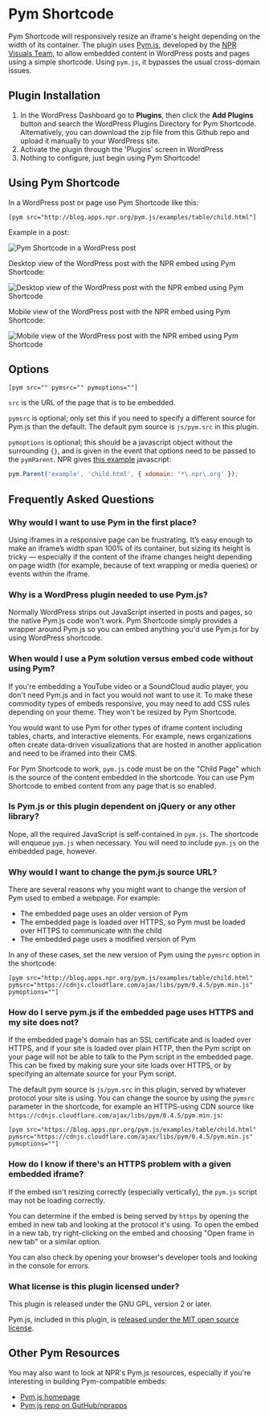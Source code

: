 # Pym Shortcode

Pym Shortcode will responsively resize an iframe's height depending on the width of its container. The plugin uses [Pym.js](http://blog.apps.npr.org/pym.js/), developed by the [NPR Visuals Team](http://blog.apps.npr.org/), to allow embedded content in WordPress posts and pages using a simple shortcode. Using `pym.js`, it bypasses the usual cross-domain issues.

## Plugin Installation

1. In the WordPress Dashboard go to **Plugins**, then click the **Add Plugins** button and search the WordPress Plugins Directory for Pym Shortcode. Alternatively, you can download the zip file from this Github repo and upload it manually to your WordPress site.
2. Activate the plugin through the 'Plugins' screen in WordPress
3. Nothing to configure, just begin using Pym Shortcode!

## Using Pym Shortcode

In a WordPress post or page use Pym Shortcode like this:

`[pym src="http://blog.apps.npr.org/pym.js/examples/table/child.html"]`

Example in a post:

![Pym Shortcode in a WordPress post](img/pym-shortcode-in-post.png)

Desktop view of the WordPress post with the NPR embed using Pym Shortcode:

![Desktop view of the WordPress post with the NPR embed using Pym Shortcode](img/pym-example-desktop.png)

Mobile view of the WordPress post with the NPR embed using Pym Shortcode:

![Mobile view of the WordPress post with the NPR embed using Pym Shortcode](img/pym-example-phone.png)

## Options

```
[pym src="" pymsrc="" pymoptions=""]
```

`src` is the URL of the page that is to be embedded.

`pymsrc` is optional; only set this if you need to specify a different source for Pym.js than the default. The default pym source is `js/pym.src` in this plugin.

`pymoptions` is optional; this should be a javascript object without the surrounding `{}`, and is given in the event that options need to be passed to the `pymParent`. NPR gives [this example](http://blog.apps.npr.org/pym.js/#examples) javascript:

```js
pym.Parent('example', 'child.html', { xdomain: '*\.npr\.org' });
```

## Frequently Asked Questions

### Why would I want to use Pym in the first place?

Using iframes in a responsive page can be frustrating. It’s easy enough to make an iframe’s width span 100% of its container, but sizing its height is tricky — especially if the content of the iframe changes height depending on page width (for example, because of text wrapping or media queries) or events within the iframe.

### Why is a WordPress plugin needed to use Pym.js?

Normally WordPress strips out JavaScript inserted in posts and pages, so the native Pym.js code won't work. Pym Shortcode simply provides a wrapper around Pym.js so you can embed anything you'd use Pym.js for by using WordPress shortcode. 

### When would I use a Pym solution versus embed code without using Pym?

If you're embedding a YouTube video or a SoundCloud audio player, you don't need Pym.js and in fact you would not want to use it. To make these commodity types of embeds responsive, you may need to add CSS rules depending on your theme. They won't be resized by Pym Shortcode.

You would want to use Pym for other types of iframe content including tables, charts, and interactive elements. For example, news organizations often create data-driven visualizations that are hosted in another application and need to be iframed into their CMS. 

For Pym Shortcode to work, `pym.js` code must be on the "Child Page" which is the source of the content embedded in the shortcode. You can use Pym Shortcode to embed content from any page that is so enabled.

### Is Pym.js or this plugin dependent on jQuery or any other library?

Nope, all the required JavaScript is self-contained in `pym.js`. The shortcode will enqueue `pym.js` when necessary. You will need to include `pym.js` on the embedded page, however.

### Why would I want to change the pym.js source URL?

There are several reasons why you might want to change the version of Pym used to embed a webpage. For example:

- The embedded page uses an older version of Pym
- The embedded page is loaded over HTTPS, so Pym must be loaded over HTTPS to communicate with the child
- The embedded page uses a modified version of Pym

In any of these cases, set the new version of Pym using the `pymsrc` option in the shortcode:

```
[pym src="http://blog.apps.npr.org/pym.js/examples/table/child.html" pymsrc="https://cdnjs.cloudflare.com/ajax/libs/pym/0.4.5/pym.min.js" pymoptions=""]
```

### How do I serve pym.js if the embedded page uses HTTPS and my site does not?

If the embedded page's domain has an SSL certificate and is loaded over HTTPS, and if your site is loaded over plain HTTP, then the Pym script on your page will not be able to talk to the Pym script in the embedded page. This can be fixed by making sure your site loads over HTTPS, or by specifying an alternate source for your Pym script.

The default pym source is `js/pym.src` in this plugin, served by whatever protocol your site is using. You can change the source by using the `pymsrc` parameter in the shortcode, for example an HTTPS-using CDN source like `https://cdnjs.cloudflare.com/ajax/libs/pym/0.4.5/pym.min.js`:

```
[pym src="https://blog.apps.npr.org/pym.js/examples/table/child.html" pymsrc="https://cdnjs.cloudflare.com/ajax/libs/pym/0.4.5/pym.min.js" pymoptions=""]
```

### How do I know if there's an HTTPS problem with a given embedded iframe?

If the embed isn't resizing correctly (especially vertically), the `pym.js` script may not be loading correctly.

You can determine if the embed is being served by `https` by opening the embed in new tab and looking at the protocol it's using. To open the embed in a new tab, try right-clicking on the embed and choosing "Open frame in new tab" or a similar option.

You can also check by opening your browser's developer tools and looking in the console for errors.

### What license is this plugin licensed under?

This plugin is released under the GNU GPL, version 2 or later.

Pym.js, included in this plugin, is [released under the MIT open source license](https://github.com/nprapps/pym.js/tree/master#license-and-credits).

## Other Pym Resources

You may also want to look at NPR's Pym.js resources, especially if you're interesting in building Pym-compatible embeds:

* [Pym.js homepage](http://blog.apps.npr.org/pym.js/)
* [Pym.js repo on GutHub/nprapps](https://github.com/nprapps/pym.js/)
